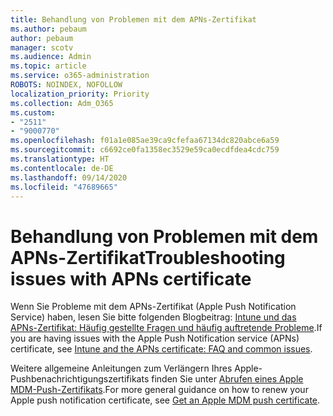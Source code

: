 ```yaml
---
title: Behandlung von Problemen mit dem APNs-Zertifikat
ms.author: pebaum
author: pebaum
manager: scotv
ms.audience: Admin
ms.topic: article
ms.service: o365-administration
ROBOTS: NOINDEX, NOFOLLOW
localization_priority: Priority
ms.collection: Adm_O365
ms.custom:
- "2511"
- "9000770"
ms.openlocfilehash: f01a1e085ae39ca9cfefaa67134dc820abce6a59
ms.sourcegitcommit: c6692ce0fa1358ec3529e59ca0ecdfdea4cdc759
ms.translationtype: HT
ms.contentlocale: de-DE
ms.lasthandoff: 09/14/2020
ms.locfileid: "47689665"
---
```

# <a name="troubleshooting-issues-with-apns-certificate"></a><span data-ttu-id="f3745-102">Behandlung von Problemen mit dem APNs-Zertifikat</span><span class="sxs-lookup"><span data-stu-id="f3745-102">Troubleshooting issues with APNs certificate</span></span>

<span data-ttu-id="f3745-103">Wenn Sie Probleme mit dem APNs-Zertifikat (Apple Push Notification Service) haben, lesen Sie bitte folgenden Blogbeitrag: [Intune und das APNs-Zertifikat: Häufig gestellte Fragen und häufig auftretende Probleme](https://techcommunity.microsoft.com/t5/Intune-Customer-Success/Intune-and-the-APNs-certificate-FAQ-and-common-issues/ba-p/280121).</span><span class="sxs-lookup"><span data-stu-id="f3745-103">If you are having issues with the Apple Push Notification service (APNs) certificate, see [Intune and the APNs certificate: FAQ and common issues](https://techcommunity.microsoft.com/t5/Intune-Customer-Success/Intune-and-the-APNs-certificate-FAQ-and-common-issues/ba-p/280121).</span></span>

<span data-ttu-id="f3745-104">Weitere allgemeine Anleitungen zum Verlängern Ihres Apple-Pushbenachrichtigungszertifikats finden Sie unter [Abrufen eines Apple MDM-Push-Zertifikats](https://docs.microsoft.com/intune/apple-mdm-push-certificate-get#renew-apple-mdm-push-certificate).</span><span class="sxs-lookup"><span data-stu-id="f3745-104">For more general guidance on how to renew your Apple push notification certificate, see [Get an Apple MDM push certificate](https://docs.microsoft.com/intune/apple-mdm-push-certificate-get#renew-apple-mdm-push-certificate).</span></span>